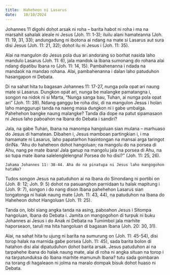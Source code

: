 ```yaml
---
title:  Haheheon ni Lasarus
date:   10/10/2024
---
```


Johannes 11 digohi dohot arsak ni roha – barita habot ni roha i ma na marsahit sahalak aleale ni Jesus (Joh. 11: 1-3); iluilu alani hamateanna (Joh. 11: 19, 31, 33); andungadung ni ibotona ai ndang na mate si Lasarus aut sura disi Jesus (Joh. 11: 21, 32); dohot ilu ni Jesus i (Joh. 11: 35).

Alai na mangulon do Jesus pola dua ari andorang so borhat nasida laho mandulo Lasarus (Joh. 11: 6), jala mandok ia Ibana sumonang do rohana alai ndang dipatibu Ibana ro (Joh. 11: 14, 15). Pambahenanna i ndada na mandaok na mandao rohana. Alai, pambahenanna i dalan laho patuduhon hasangapon ni Debata.

Di na sahat hita tu bagasan Johannes 11: 17-27, nunga pola opat ari naung mate si Lasarus. Dungkon opat ari, nunga be malangke pamatangna i, songon na nidok ni si Marta, “Nunga sanga bau, Tuhan, ai nunga pola opat ari” (Joh. 11: 39). Ndang ganggu be roha disi, di na mangulon Jesus i holan laho manggurupi tanda na naeng masa dungkon ni i gabe umbalga. Pahehehon bangke naung malangke? Tanda dia dope na patut sipamasaon ni Jesus laho paboahon na Ibana do Debata i sandiri?

Jala, na gabe Tuhan, Ibana na manompa hangoluan sian mulana – marhuaso do Jesus di hamatean. Dibahen i, Jesus mamboan partingkian i, i ma hamamate ni Lasarus, laho papatarhon hasintongan na mansai arga taringot diriNa. “Ahu do haheheon dohot hangoluan; na mangolu do na porsea di Ahu, nang pe mate ibana! Jala ganup na mangolu jala na porsea di Ahu, na so tupa mate ibana salelenglelengna! Porsea do ho disi?” (Joh. 11: 25, 26).

`Jahama Johannes 11: 38-44. Aha do na pinatupa ni Jesus laho mangogohon hataNa?`

Tudos songon Jesus na patuduhon ai na Ibana do Sinondang ni portibi on (Joh. 8: 12; Joh. 9: 5) dohot na pasuanghon parnidaan tu halak mapitung i (Joh. 9: 7), songon i do nang dison Ibana pahehehon Lasarus sian tongatonga ni halak naung mate (Joh. 11: 43, 44), na patuduhon na Ibana do Haheheon dohot Hangoluan (Joh. 11: 25).

Tanda on, lobi siang angka tanda na asing, paboahon Jesus i Sitompa hangoluan, Ibana do Debata i. Jamita on mangogohon di turpuk ni buku Johannes ai Jesus i do Anak ni Debata na Tumimbol jala marhite haporseaon, taruli ma hita hangoluan di bagasan Ibana (Joh. 20: 30, 31).

Alai, na sahat hita tu ujung ni barita na sumurung on (Joh. 11: 45-54), disi torop halak na marnida gabe porsea (Joh. 11: 45), sada barita bolon di hatahon disi alai dipatuduhon dohot barita arsak. Jesus patuduhon ai na tarpahehe ibana do halak naung mate, alai di roha ni angka situan na torop i na tarpatunduksa do Ibana marhite mamunuh Ibana? tutu sada gombaran na torang di hagaleaon ni jolma na maralo dompak bisuk dohot huaso ni Debata.